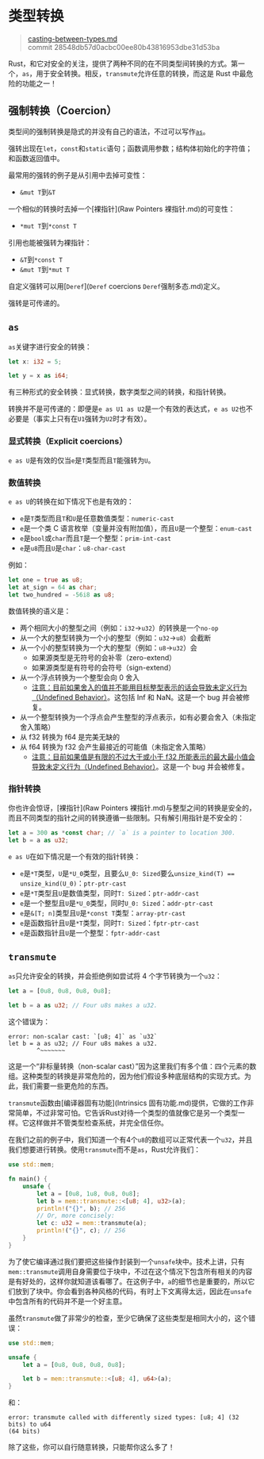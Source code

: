 # 类型转换

> [casting-between-types.md](https://github.com/rust-lang/rust/blob/stable/src/doc/book/casting-between-types.md)
> <br>
> commit 28548db57d0acbc00ee80b43816953dbe31d53ba

Rust，和它对安全的关注，提供了两种不同的在不同类型间转换的方式。第一个，`as`，用于安全转换。相反，`transmute`允许任意的转换，而这是 Rust 中最危险的功能之一！

## 强制转换（Coercion）

类型间的强制转换是隐式的并没有自己的语法，不过可以写作[`as`](#显式转换（explicit-coercions）)。

强转出现在`let`，`const`和`static`语句；函数调用参数；结构体初始化的字符值；和函数返回值中。

最常用的强转的例子是从引用中去掉可变性：

* `&mut T`到`&T`

一个相似的转换时去掉一个[裸指针](Raw Pointers 裸指针.md)的可变性：

* `*mut T`到`*const T`

引用也能被强转为裸指针：

* `&T`到`*const T`
* `&mut T`到`*mut T`

自定义强转可以用[`Deref`](`Deref` coercions `Deref`强制多态.md)定义。

强转是可传递的。

## `as`

`as`关键字进行安全的转换：

```rust
let x: i32 = 5;

let y = x as i64;
```

有三种形式的安全转换：显式转换，数字类型之间的转换，和指针转换。

转换并不是可传递的：即便是`e as U1 as U2`是一个有效的表达式，`e as U2`也不必要是（事实上只有在`U1`强转为`U2`时才有效）。

### 显式转换（Explicit coercions）

`e as U`是有效的仅当`e`是`T`类型而且`T`能强转为`U`。

### 数值转换

`e as U`的转换在如下情况下也是有效的：

* `e`是`T`类型而且`T`和`U`是任意数值类型：`numeric-cast`
* `e`是一个类 C 语言枚举（变量并没有附加值），而且`U`是一个整型：`enum-cast`
* `e`是`bool`或`char`而且`T`是一个整型：`prim-int-cast`
* `e`是`u8`而且`U`是`char`：`u8-char-cast`

例如：

```rust
let one = true as u8;
let at_sign = 64 as char;
let two_hundred = -56i8 as u8;
```

数值转换的语义是：

* 两个相同大小的整型之间（例如：`i32`->`u32`）的转换是一个`no-op`
* 从一个大的整型转换为一个小的整型（例如：`u32`->`u8`）会截断
* 从一个小的整型转换为一个大的整型（例如：`u8`->`u32`）会
  * 如果源类型是无符号的会补零（zero-extend）
  * 如果源类型是有符号的会符号（sign-extend）
* 从一个浮点转换为一个整型会向 0 舍入
  * [注意：目前如果舍入的值并不能用目标整型表示的话会导致未定义行为（Undefined Behavior）](https://github.com/rust-lang/rust/issues/10184)。这包括 Inf 和 NaN。这是一个 bug 并会被修复。
* 从一个整型转换为一个浮点会产生整型的浮点表示，如有必要会舍入（未指定舍入策略）
* 从 f32 转换为 f64 是完美无缺的
* 从 f64 转换为 f32 会产生最接近的可能值（未指定舍入策略）
  * [注意：目前如果值是有限的不过大于或小于 f32 所能表示的最大最小值会导致未定义行为（Undefined Behavior）](https://github.com/rust-lang/rust/issues/10184)。这是一个 bug 并会被修复。

### 指针转换

你也许会惊讶，[裸指针](Raw Pointers 裸指针.md)与整型之间的转换是安全的，而且不同类型的指针之间的转换遵循一些限制。只有解引用指针是不安全的：

```rust
let a = 300 as *const char; // `a` is a pointer to location 300.
let b = a as u32;
```

`e as U`在如下情况是一个有效的指针转换：

* `e`是`*T`类型，`U`是`*U_0`类型，且要么`U_0: Sized`要么`unsize_kind(T) == unsize_kind(U_0)`：`ptr-ptr-cast`
* `e`是`*T`类型且`U`是数值类型，同时`T: Sized`：`ptr-addr-cast`
* `e`是一个整型且`U`是`*U_0`类型，同时`U_0: Sized`：`addr-ptr-cast`
* `e`是`&[T; n]`类型且`U`是`*const T`类型：`array-ptr-cast`
* `e`是函数指针且`U`是`*T`类型，同时`T: Sized`：`fptr-ptr-cast`
* `e`是函数指针且`U`是一个整型：`fptr-addr-cast`


## `transmute`

`as`只允许安全的转换，并会拒绝例如尝试将 4 个字节转换为一个`u32`：

```rust
let a = [0u8, 0u8, 0u8, 0u8];

let b = a as u32; // Four u8s makes a u32.
```

这个错误为：

```text
error: non-scalar cast: `[u8; 4]` as `u32`
let b = a as u32; // Four u8s makes a u32.
        ^~~~~~~~
```

这是一个“非标量转换（non-scalar cast）”因为这里我们有多个值：四个元素的数组。这种类型的转换是非常危险的，因为他们假设多种底层结构的实现方式。为此，我们需要一些更危险的东西。

`transmute`函数由[编译器固有功能](Intrinsics 固有功能.md)提供，它做的工作非常简单，不过非常可怕。它告诉Rust对待一个类型的值就像它是另一个类型一样。它这样做并不管类型检查系统，并完全信任你。

在我们之前的例子中，我们知道一个有4个`u8`的数组可以正常代表一个`u32`，并且我们想要进行转换。使用`transmute`而不是`as`，Rust允许我们：

```rust
use std::mem;

fn main() {
    unsafe {
        let a = [0u8, 1u8, 0u8, 0u8];
        let b = mem::transmute::<[u8; 4], u32>(a);
        println!("{}", b); // 256
        // Or, more concisely:
        let c: u32 = mem::transmute(a);
        println!("{}", c); // 256
    }
}
```

为了使它编译通过我们要把这些操作封装到一个`unsafe`块中。技术上讲，只有`mem::transmute`调用自身需要位于块中，不过在这个情况下包含所有相关的内容是有好处的，这样你就知道该看哪了。在这例子中，`a`的细节也是重要的，所以它们放到了块中。你会看到各种风格的代码，有时上下文离得太远，因此在`unsafe`中包含所有的代码并不是一个好主意。

虽然`transmute`做了非常少的检查，至少它确保了这些类型是相同大小的，这个错误：

```rust
use std::mem;

unsafe {
    let a = [0u8, 0u8, 0u8, 0u8];

    let b = mem::transmute::<[u8; 4], u64>(a);
}
```

和：

```text
error: transmute called with differently sized types: [u8; 4] (32 bits) to u64
(64 bits)
```

除了这些，你可以自行随意转换，只能帮你这么多了！
